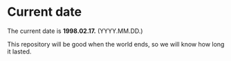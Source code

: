 # Current date

The current date is **1998.02.17.** (YYYY.MM.DD.)

This repository will be good when the world ends, so we will know how long it lasted.